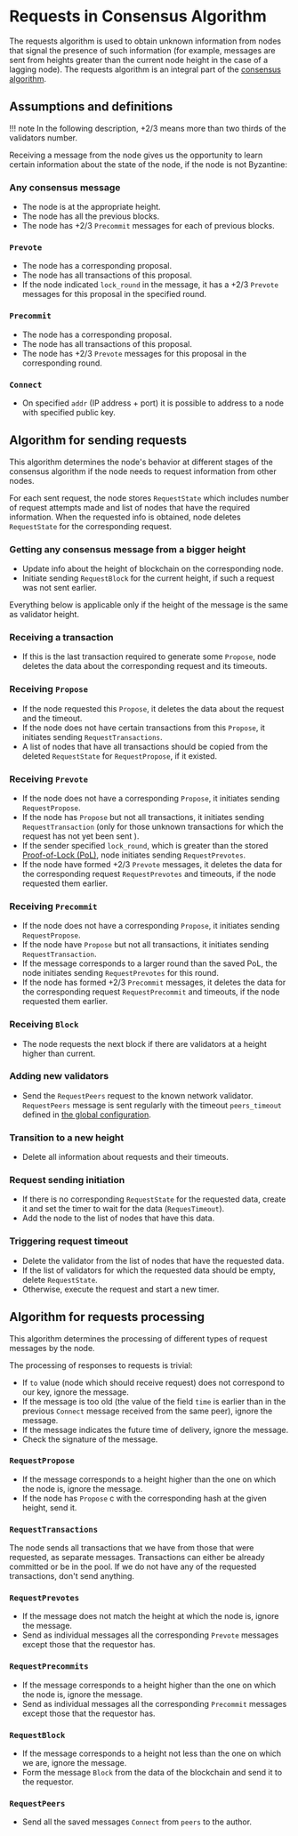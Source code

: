 # Requests in Consensus Algorithm

The requests algorithm is used to obtain unknown information from nodes that
signal the presence of such information (for example, messages are sent from
heights greater than the current node height in the case of a lagging node). The
requests algorithm is an integral part of the [consensus algorithm](consensus.md).

## Assumptions and definitions

!!! note
    In the following description, +2/3 means more than two thirds of the
    validators number.

Receiving a message from the node gives us the opportunity to learn certain
information about the state of the node, if the node is not Byzantine:

### Any consensus message

- The node is at the appropriate height.
- The node has all the previous blocks.
- The node has +2/3 `Precommit` messages for each of previous blocks.

### `Prevote`

- The node has a corresponding proposal.
- The node has all transactions of this proposal.
- If the node indicated `lock_round` in the message, it has a +2/3 `Prevote`
  messages for this proposal in the specified round.

### `Precommit`

- The node has a corresponding proposal.
- The node has all transactions of this proposal.
- The node has +2/3 `Prevote` messages for this proposal in the corresponding round.

### `Connect`

- On specified `addr` (IP address + port) it is possible to address to a node
  with specified public key.

## Algorithm for sending requests

This algorithm determines the node's behavior at different stages of the
consensus algorithm if the node needs to request information from other nodes.

For each sent request, the node stores `RequestState` which includes number of
request attempts made and list of nodes that have the required information. When
the requested info is obtained, node deletes `RequestState` for the corresponding
request.

### Getting any consensus message from a bigger height

- Update info about the height of blockchain on the corresponding node.
- Initiate sending `RequestBlock` for the current height, if such a request was
  not sent earlier.

Everything below is applicable only if the height of the message is the same as
validator height.

### Receiving a transaction

- If this is the last transaction required to generate some `Propose`, node
  deletes the data about the corresponding request and its timeouts.

### Receiving `Propose`

- If the node requested this `Propose`, it deletes the data about the request
  and the timeout.
- If the node does not have certain transactions from this `Propose`, it
  initiates sending `RequestTransactions`.
- A list of nodes that have all transactions should be copied from the deleted
  `RequestState` for `RequestPropose`, if it existed.

### Receiving `Prevote`

- If the node does not have a corresponding `Propose`, it initiates sending
  `RequestPropose`.
- If the node has `Propose` but not all transactions, it initiates sending
  `RequestTransaction` (only for those unknown transactions for which the request
  has not yet been sent ).
- If the sender specified `lock_round`, which is greater than the stored  
  [Proof-of-Lock (PoL)](consensus-details.md#definitions), node initiates sending
  `RequestPrevotes`.
- If the node have formed +2/3 `Prevote` messages, it deletes the data for the
  corresponding request `RequestPrevotes` and timeouts, if the node requested
  them earlier.

### Receiving `Precommit`

- If the node does not have a corresponding `Propose`, it initiates sending
  `RequestPropose`.
- If the node have `Propose` but not all transactions, it initiates sending
  `RequestTransaction`.
- If the message corresponds to a larger round than the saved PoL, the node
  initiates sending `RequestPrevotes` for this round.
- If the node has formed +2/3 `Precommit` messages, it deletes the data for the
  corresponding request `RequestPrecommit` and timeouts, if the node requested
  them earlier.

### Receiving `Block`

- The node requests the next block if there are validators at a height higher
  than current.

### Adding new validators

- Send the `RequestPeers` request to the known network validator. `RequestPeers`
  message is sent regularly with the timeout `peers_timeout` defined in [the global
  configuration](../../architecture/configuration.md#global-parameters).

### Transition to a new height

- Delete all information about requests and their timeouts.

### Request sending initiation

- If there is no corresponding `RequestState` for the requested data, create
  it and set the timer to wait for the data (`RequesTimeout`).
- Add the node to the list of nodes that have this data.

### Triggering request timeout

- Delete the validator from the list of nodes that have the requested data.
- If the list of validators for which the requested data should be empty, delete
  `RequestState`.
- Otherwise, execute the request and start a new timer.

## Algorithm for requests processing

This algorithm determines the processing of different types of request messages
by the node.

The processing of responses to requests is trivial:

- If `to` value (node which should receive request) does not correspond to our
  key, ignore the message.
- If the message is too old (the value of the field `time` is earlier than in
  the previous `Connect` message received from the same peer), ignore the message.
- If the message indicates the future time of delivery, ignore the message.
- Check the signature of the message.

### `RequestPropose`

- If the message corresponds to a height higher than the one on which the node
  is, ignore the message.
- If the node has `Propose` c with the corresponding hash at the given height,
  send it.

### `RequestTransactions`

The node sends all transactions that we have from those that were requested, as
separate messages. Transactions can either be already committed or be in the
pool. If we do not have any of the requested transactions, don't send anything.

### `RequestPrevotes`

- If the message does not match the height at which the node is, ignore the
  message.
- Send as individual messages all the corresponding `Prevote` messages except
  those that the requestor has.

### `RequestPrecommits`

- If the message corresponds to a height higher than the one on which the node
  is, ignore the message.
- Send as individual messages all the corresponding `Precommit` messages except
  those that the requestor has.

### `RequestBlock`

- If the message corresponds to a height not less than the one on which we are,
  ignore the message.
- Form the message `Block` from the data of the blockchain and send it to the
  requestor.

### `RequestPeers`

- Send all the saved messages `Connect` from `peers` to the author.
